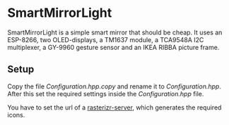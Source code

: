# SmartMirrorLight

SmartMirrorLight is a simple smart mirror that should be cheap. It uses an ESP-8266, two OLED-displays, a TM1637 module, a TCA9548A I2C multiplexer, a GY-9960 gesture sensor and an IKEA RIBBA picture frame.

## Setup

Copy the file _Configuration.hpp.copy_ and rename it to _Configuration.hpp_. After this set the required settings inside the _Configuration.hpp_ file.

You have to set the url of a [rasterizr-server](https://github.com/michael-braun/rasterizr-server), which generates the required icons.
